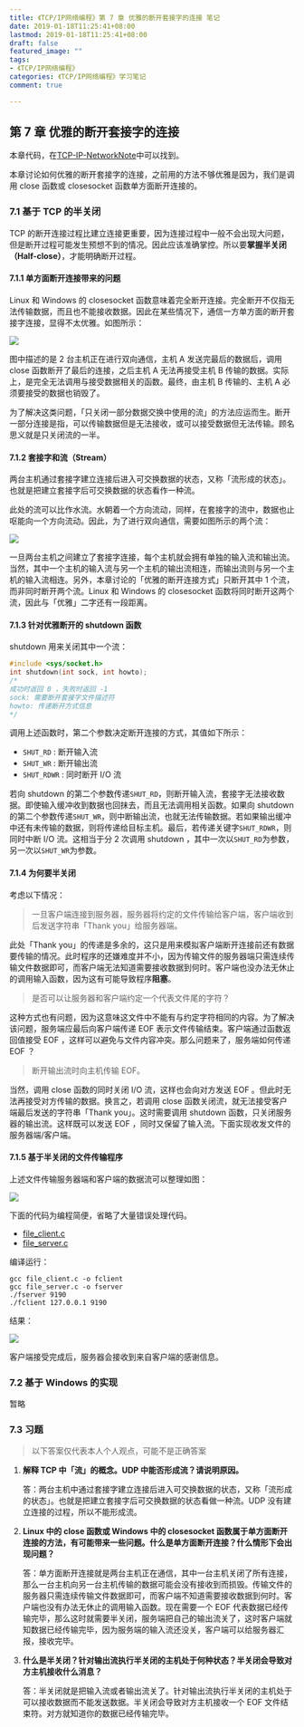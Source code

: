 ```yaml
---
title: 《TCP/IP网络编程》第 7 章 优雅的断开套接字的连接 笔记
date: 2019-01-18T11:25:41+08:00
lastmod: 2019-01-18T11:25:41+08:00
draft: false
featured_image: ""
tags:
- 《TCP/IP网络编程》
categories: 《TCP/IP网络编程》学习笔记
comment: true

---
```


## 第 7 章 优雅的断开套接字的连接

本章代码，在[TCP-IP-NetworkNote](https://github.com/riba2534/TCP-IP-NetworkNote)中可以找到。

本章讨论如何优雅的断开套接字的连接，之前用的方法不够优雅是因为，我们是调用 close 函数或 closesocket 函数单方面断开连接的。

### 7.1 基于 TCP 的半关闭

TCP 的断开连接过程比建立连接更重要，因为连接过程中一般不会出现大问题，但是断开过程可能发生预想不到的情况。因此应该准确掌控。所以要**掌握半关闭（Half-close）**，才能明确断开过程。

#### 7.1.1 单方面断开连接带来的问题

Linux 和 Windows 的 closesocket 函数意味着完全断开连接。完全断开不仅指无法传输数据，而且也不能接收数据。因此在某些情况下，通信一方单方面的断开套接字连接，显得不太优雅。如图所示：

![](https://i.loli.net/2019/01/18/5c412a8baa2d8.png)

图中描述的是 2 台主机正在进行双向通信，主机 A 发送完最后的数据后，调用 close 函数断开了最后的连接，之后主机 A 无法再接受主机 B 传输的数据。实际上，是完全无法调用与接受数据相关的函数。最终，由主机 B 传输的、主机 A 必须要接受的数据也销毁了。

为了解决这类问题，「只关闭一部分数据交换中使用的流」的方法应运而生。断开一部分连接是指，可以传输数据但是无法接收，或可以接受数据但无法传输。顾名思义就是只关闭流的一半。

#### 7.1.2 套接字和流（Stream）

两台主机通过套接字建立连接后进入可交换数据的状态，又称「流形成的状态」。也就是把建立套接字后可交换数据的状态看作一种流。

此处的流可以比作水流。水朝着一个方向流动，同样，在套接字的流中，数据也止呕能向一个方向流动。因此，为了进行双向通信，需要如图所示的两个流：

![](https://i.loli.net/2019/01/18/5c412c3ba25dd.png)

一旦两台主机之间建立了套接字连接，每个主机就会拥有单独的输入流和输出流。当然，其中一个主机的输入流与另一个主机的输出流相连，而输出流则与另一个主机的输入流相连。另外，本章讨论的「优雅的断开连接方式」只断开其中 1 个流，而非同时断开两个流。Linux 和 Windows 的 closesocket 函数将同时断开这两个流，因此与「优雅」二字还有一段距离。

#### 7.1.3 针对优雅断开的 shutdown 函数

shutdown 用来关闭其中一个流：

```c
#include <sys/socket.h>
int shutdown(int sock, int howto);
/*
成功时返回 0 ，失败时返回 -1
sock: 需要断开套接字文件描述符
howto: 传递断开方式信息
*/
```

调用上述函数时，第二个参数决定断开连接的方式，其值如下所示：

- `SHUT_RD` : 断开输入流
- `SHUT_WR` : 断开输出流
- `SHUT_RDWR` : 同时断开 I/O 流

若向 shutdown 的第二个参数传递`SHUT_RD`，则断开输入流，套接字无法接收数据。即使输入缓冲收到数据也回抹去，而且无法调用相关函数。如果向  shutdown 的第二个参数传递`SHUT_WR`，则中断输出流，也就无法传输数据。若如果输出缓冲中还有未传输的数据，则将传递给目标主机。最后，若传递关键字`SHUT_RDWR`，则同时中断 I/O 流。这相当于分 2 次调用 shutdown ，其中一次以`SHUT_RD`为参数，另一次以`SHUT_WR`为参数。

#### 7.1.4 为何要半关闭

考虑以下情况：

> 一旦客户端连接到服务器，服务器将约定的文件传输给客户端，客户端收到后发送字符串「Thank you」给服务器端。

此处「Thank you」的传递是多余的，这只是用来模拟客户端断开连接前还有数据要传输的情况。此时程序的还嫌难度并不小，因为传输文件的服务器端只需连续传输文件数据即可，而客户端无法知道需要接收数据到何时。客户端也没办法无休止的调用输入函数，因为这有可能导致程序**阻塞**。

> 是否可以让服务器和客户端约定一个代表文件尾的字符？

这种方式也有问题，因为这意味这文件中不能有与约定字符相同的内容。为了解决该问题，服务端应最后向客户端传递 EOF 表示文件传输结束。客户端通过函数返回值接受 EOF ，这样可以避免与文件内容冲突。那么问题来了，服务端如何传递 EOF ？

> 断开输出流时向主机传输 EOF。

当然，调用 close 函数的同时关闭 I/O 流，这样也会向对方发送 EOF 。但此时无法再接受对方传输的数据。换言之，若调用 close 函数关闭流，就无法接受客户端最后发送的字符串「Thank you」。这时需要调用 shutdown 函数，只关闭服务器的输出流。这样既可以发送 EOF ，同时又保留了输入流。下面实现收发文件的服务器端/客户端。

#### 7.1.5 基于半关闭的文件传输程序

上述文件传输服务器端和客户端的数据流可以整理如图：

![](https://i.loli.net/2019/01/18/5c41326280ab5.png)

下面的代码为编程简便，省略了大量错误处理代码。

- [file_client.c](https://github.com/riba2534/TCP-IP-NetworkNote/blob/master/ch07/file_client.c)
- [file_server.c](https://github.com/riba2534/TCP-IP-NetworkNote/blob/master/ch07/file_server.c)

编译运行：

```shell
gcc file_client.c -o fclient
gcc file_server.c -o fserver
./fserver 9190
./fclient 127.0.0.1 9190
```

结果：

![](https://i.loli.net/2019/01/18/5c4140bc8db2f.png)

客户端接受完成后，服务器会接收到来自客户端的感谢信息。

### 7.2 基于 Windows 的实现

暂略

### 7.3 习题

> 以下答案仅代表本人个人观点，可能不是正确答案

1. **解释 TCP 中「流」的概念。UDP 中能否形成流？请说明原因。**

   答：两台主机中通过套接字建立连接后进入可交换数据的状态，又称「流形成的状态」。也就是把建立套接字后可交换数据的状态看做一种流。UDP 没有建立连接的过程，所以不能形成流。

2. **Linux 中的 close 函数或 Windows 中的 closesocket 函数属于单方面断开连接的方法，有可能带来一些问题。什么是单方面断开连接？什么情形下会出现问题？**

   答：单方面断开连接就是两台主机正在通信，其中一台主机关闭了所有连接，那么一台主机向另一台主机传输的数据可能会没有接收到而损毁。传输文件的服务器只需连续传输文件数据即可，而客户端不知道需要接收数据到何时。客户端也没有办法无休止的调用输入函数。现在需要一个 EOF 代表数据已经传输完毕，那么这时就需要半关闭，服务端把自己的输出流关了，这时客户端就知数据已经传输完毕，因为服务端的输入流还没关，客户端可以给服务器汇报，接收完毕。

3. **什么是半关闭？针对输出流执行半关闭的主机处于何种状态？半关闭会导致对方主机接收什么消息？**

   答：半关闭就是把输入流或者输出流关了。针对输出流执行半关闭的主机处于可以接收数据而不能发送数据。半关闭会导致对方主机接收一个 EOF 文件结束符。对方就知道你的数据已经传输完毕。
